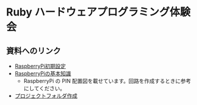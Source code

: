 # Ruby ハードウェアプログラミング体験会

## 資料へのリンク

* [RaspberryPi初期設定](RaspberryPi初期設定.md)
* [RaspberryPiの基本知識](RaspberryPiの基本知識.md)
  * RaspberryPi の PIN 配置図を載せています。回路を作成するときに参考にしてください。
* [プロジェクトフォルダ作成](プロジェクトフォルダ作成.md)
